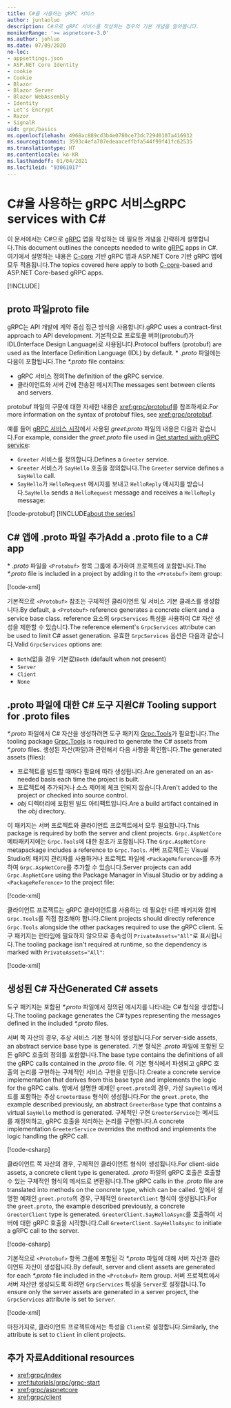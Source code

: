 ```yaml
---
title: C#을 사용하는 gRPC 서비스
author: juntaoluo
description: C#으로 gRPC 서비스를 작성하는 경우의 기본 개념을 알아봅니다.
monikerRange: '>= aspnetcore-3.0'
ms.author: johluo
ms.date: 07/09/2020
no-loc:
- appsettings.json
- ASP.NET Core Identity
- cookie
- Cookie
- Blazor
- Blazor Server
- Blazor WebAssembly
- Identity
- Let's Encrypt
- Razor
- SignalR
uid: grpc/basics
ms.openlocfilehash: 4968ac889cd3b4e0780ce73dc729d0107a416932
ms.sourcegitcommit: 3593c4efa707edeaaceffbfa544f99f41fc62535
ms.translationtype: HT
ms.contentlocale: ko-KR
ms.lasthandoff: 01/04/2021
ms.locfileid: "93061017"
---
```

# <a name="grpc-services-with-c"></a><span data-ttu-id="67bc9-103">C\#을 사용하는 gRPC 서비스</span><span class="sxs-lookup"><span data-stu-id="67bc9-103">gRPC services with C\#</span></span>

<span data-ttu-id="67bc9-104">이 문서에서는 C#으로 [gRPC](https://grpc.io/docs/guides/) 앱을 작성하는 데 필요한 개념을 간략하게 설명합니다.</span><span class="sxs-lookup"><span data-stu-id="67bc9-104">This document outlines the concepts needed to write [gRPC](https://grpc.io/docs/guides/) apps in C#.</span></span> <span data-ttu-id="67bc9-105">여기에서 설명하는 내용은 [C-core](https://grpc.io/blog/grpc-stacks) 기반 gRPC 앱과 ASP.NET Core 기반 gRPC 앱에 모두 적용됩니다.</span><span class="sxs-lookup"><span data-stu-id="67bc9-105">The topics covered here apply to both [C-core](https://grpc.io/blog/grpc-stacks)-based and ASP.NET Core-based gRPC apps.</span></span>

[!INCLUDE[](~/includes/gRPCazure.md)]

## <a name="proto-file"></a><span data-ttu-id="67bc9-106">proto 파일</span><span class="sxs-lookup"><span data-stu-id="67bc9-106">proto file</span></span>

<span data-ttu-id="67bc9-107">gRPC는 API 개발에 계약 중심 접근 방식을 사용합니다.</span><span class="sxs-lookup"><span data-stu-id="67bc9-107">gRPC uses a contract-first approach to API development.</span></span> <span data-ttu-id="67bc9-108">기본적으로 프로토콜 버퍼(protobuf)가 IDL(Interface Design Language)로 사용됩니다.</span><span class="sxs-lookup"><span data-stu-id="67bc9-108">Protocol buffers (protobuf) are used as the Interface Definition Language (IDL) by default.</span></span> <span data-ttu-id="67bc9-109">\* *.proto* 파일에는 다음이 포함됩니다.</span><span class="sxs-lookup"><span data-stu-id="67bc9-109">The *\*.proto* file contains:</span></span>

* <span data-ttu-id="67bc9-110">gRPC 서비스 정의</span><span class="sxs-lookup"><span data-stu-id="67bc9-110">The definition of the gRPC service.</span></span>
* <span data-ttu-id="67bc9-111">클라이언트와 서버 간에 전송된 메시지</span><span class="sxs-lookup"><span data-stu-id="67bc9-111">The messages sent between clients and servers.</span></span>

<span data-ttu-id="67bc9-112">protobuf 파일의 구문에 대한 자세한 내용은 <xref:grpc/protobuf>를 참조하세요.</span><span class="sxs-lookup"><span data-stu-id="67bc9-112">For more information on the syntax of protobuf files, see <xref:grpc/protobuf>.</span></span>

<span data-ttu-id="67bc9-113">예를 들어 [gRPC 서비스 시작](xref:tutorials/grpc/grpc-start)에서 사용된 *greet.proto* 파일의 내용은 다음과 같습니다.</span><span class="sxs-lookup"><span data-stu-id="67bc9-113">For example, consider the *greet.proto* file used in [Get started with gRPC service](xref:tutorials/grpc/grpc-start):</span></span>

* <span data-ttu-id="67bc9-114">`Greeter` 서비스를 정의합니다.</span><span class="sxs-lookup"><span data-stu-id="67bc9-114">Defines a `Greeter` service.</span></span>
* <span data-ttu-id="67bc9-115">`Greeter` 서비스가 `SayHello` 호출을 정의합니다.</span><span class="sxs-lookup"><span data-stu-id="67bc9-115">The `Greeter` service defines a `SayHello` call.</span></span>
* <span data-ttu-id="67bc9-116">`SayHello`가 `HelloRequest` 메시지를 보내고 `HelloReply` 메시지를 받습니다.</span><span class="sxs-lookup"><span data-stu-id="67bc9-116">`SayHello` sends a `HelloRequest` message and receives a `HelloReply` message:</span></span>

[!code-protobuf[](~/tutorials/grpc/grpc-start/sample/GrpcGreeter/Protos/greet.proto)]
[!INCLUDE[about the series](~/includes/code-comments-loc.md)]

## <a name="add-a-proto-file-to-a-c-app"></a><span data-ttu-id="67bc9-117">C\# 앱에 .proto 파일 추가</span><span class="sxs-lookup"><span data-stu-id="67bc9-117">Add a .proto file to a C\# app</span></span>

<span data-ttu-id="67bc9-118">\* *.proto* 파일을 `<Protobuf>` 항목 그룹에 추가하여 프로젝트에 포함합니다.</span><span class="sxs-lookup"><span data-stu-id="67bc9-118">The *\*.proto* file is included in a project by adding it to the `<Protobuf>` item group:</span></span>

[!code-xml[](~/tutorials/grpc/grpc-start/sample/GrpcGreeter/GrpcGreeter.csproj?highlight=2&range=7-9)]

<span data-ttu-id="67bc9-119">기본적으로 `<Protobuf>` 참조는 구체적인 클라이언트 및 서비스 기본 클래스를 생성합니다.</span><span class="sxs-lookup"><span data-stu-id="67bc9-119">By default, a `<Protobuf>` reference generates a concrete client and a service base class.</span></span> <span data-ttu-id="67bc9-120">reference 요소의 `GrpcServices` 특성을 사용하여 C# 자산 생성을 제한할 수 있습니다.</span><span class="sxs-lookup"><span data-stu-id="67bc9-120">The reference element's `GrpcServices` attribute can be used to limit C# asset generation.</span></span> <span data-ttu-id="67bc9-121">유효한 `GrpcServices` 옵션은 다음과 같습니다.</span><span class="sxs-lookup"><span data-stu-id="67bc9-121">Valid `GrpcServices` options are:</span></span>

* <span data-ttu-id="67bc9-122">`Both`(없을 경우 기본값)</span><span class="sxs-lookup"><span data-stu-id="67bc9-122">`Both` (default when not present)</span></span>
* `Server`
* `Client`
* `None`

## <a name="c-tooling-support-for-proto-files"></a><span data-ttu-id="67bc9-123">.proto 파일에 대한 C# 도구 지원</span><span class="sxs-lookup"><span data-stu-id="67bc9-123">C# Tooling support for .proto files</span></span>

<span data-ttu-id="67bc9-124">*\*.proto* 파일에서 C# 자산을 생성하려면 도구 패키지 [Grpc.Tools](https://www.nuget.org/packages/Grpc.Tools/)가 필요합니다.</span><span class="sxs-lookup"><span data-stu-id="67bc9-124">The tooling package [Grpc.Tools](https://www.nuget.org/packages/Grpc.Tools/) is required to generate the C# assets from *\*.proto* files.</span></span> <span data-ttu-id="67bc9-125">생성된 자산(파일)과 관련해서 다음 사항을 확인합니다.</span><span class="sxs-lookup"><span data-stu-id="67bc9-125">The generated assets (files):</span></span>

* <span data-ttu-id="67bc9-126">프로젝트를 빌드할 때마다 필요에 따라 생성됩니다.</span><span class="sxs-lookup"><span data-stu-id="67bc9-126">Are generated on an as-needed basis each time the project is built.</span></span>
* <span data-ttu-id="67bc9-127">프로젝트에 추가되거나 소스 제어에 체크 인되지 않습니다.</span><span class="sxs-lookup"><span data-stu-id="67bc9-127">Aren't added to the project or checked into source control.</span></span>
* <span data-ttu-id="67bc9-128">*obj* 디렉터리에 포함된 빌드 아티팩트입니다.</span><span class="sxs-lookup"><span data-stu-id="67bc9-128">Are a build artifact contained in the *obj* directory.</span></span>

<span data-ttu-id="67bc9-129">이 패키지는 서버 프로젝트와 클라이언트 프로젝트에서 모두 필요합니다.</span><span class="sxs-lookup"><span data-stu-id="67bc9-129">This package is required by both the server and client projects.</span></span> <span data-ttu-id="67bc9-130">`Grpc.AspNetCore` 메타패키지에는 `Grpc.Tools`에 대한 참조가 포함됩니다.</span><span class="sxs-lookup"><span data-stu-id="67bc9-130">The `Grpc.AspNetCore` metapackage includes a reference to `Grpc.Tools`.</span></span> <span data-ttu-id="67bc9-131">서버 프로젝트는 Visual Studio의 패키지 관리자를 사용하거나 프로젝트 파일에 `<PackageReference>`를 추가하여 `Grpc.AspNetCore`를 추가할 수 있습니다.</span><span class="sxs-lookup"><span data-stu-id="67bc9-131">Server projects can add `Grpc.AspNetCore` using the Package Manager in Visual Studio or by adding a `<PackageReference>` to the project file:</span></span>

[!code-xml[](~/tutorials/grpc/grpc-start/sample/GrpcGreeter/GrpcGreeter.csproj?highlight=1&range=12)]

<span data-ttu-id="67bc9-132">클라이언트 프로젝트는 gRPC 클라이언트를 사용하는 데 필요한 다른 패키지와 함께 `Grpc.Tools`를 직접 참조해야 합니다.</span><span class="sxs-lookup"><span data-stu-id="67bc9-132">Client projects should directly reference `Grpc.Tools` alongside the other packages required to use the gRPC client.</span></span> <span data-ttu-id="67bc9-133">도구 패키지는 런타임에 필요하지 않으므로 종속성이 `PrivateAssets="All"`로 표시됩니다.</span><span class="sxs-lookup"><span data-stu-id="67bc9-133">The tooling package isn't required at runtime, so the dependency is marked with `PrivateAssets="All"`:</span></span>

[!code-xml[](~/tutorials/grpc/grpc-start/sample/GrpcGreeterClient/GrpcGreeterClient.csproj?highlight=3&range=9-11)]

## <a name="generated-c-assets"></a><span data-ttu-id="67bc9-134">생성된 C# 자산</span><span class="sxs-lookup"><span data-stu-id="67bc9-134">Generated C# assets</span></span>

<span data-ttu-id="67bc9-135">도구 패키지는 포함된 *\*.proto* 파일에서 정의된 메시지를 나타내는 C# 형식을 생성합니다.</span><span class="sxs-lookup"><span data-stu-id="67bc9-135">The tooling package generates the C# types representing the messages defined in the included *\*.proto* files.</span></span>

<span data-ttu-id="67bc9-136">서버 쪽 자산의 경우, 추상 서비스 기본 형식이 생성됩니다.</span><span class="sxs-lookup"><span data-stu-id="67bc9-136">For server-side assets, an abstract service base type is generated.</span></span> <span data-ttu-id="67bc9-137">기본 형식은 *.proto* 파일에 포함된 모든 gRPC 호출의 정의를 포함합니다.</span><span class="sxs-lookup"><span data-stu-id="67bc9-137">The base type contains the definitions of all the gRPC calls contained in the *.proto* file.</span></span> <span data-ttu-id="67bc9-138">이 기본 형식에서 파생되고 gRPC 호출의 논리를 구현하는 구체적인 서비스 구현을 만듭니다.</span><span class="sxs-lookup"><span data-stu-id="67bc9-138">Create a concrete service implementation that derives from this base type and implements the logic for the gRPC calls.</span></span> <span data-ttu-id="67bc9-139">앞에서 설명한 예제인 `greet.proto`의 경우, 가상 `SayHello` 메서드를 포함하는 추상 `GreeterBase` 형식이 생성됩니다.</span><span class="sxs-lookup"><span data-stu-id="67bc9-139">For the `greet.proto`, the example described previously, an abstract `GreeterBase` type that contains a virtual `SayHello` method is generated.</span></span> <span data-ttu-id="67bc9-140">구체적인 구현 `GreeterService`는 메서드를 재정의하고, gRPC 호출을 처리하는 논리를 구현합니다.</span><span class="sxs-lookup"><span data-stu-id="67bc9-140">A concrete implementation `GreeterService` overrides the method and implements the logic handling the gRPC call.</span></span>

[!code-csharp[](~/tutorials/grpc/grpc-start/sample/GrpcGreeter/Services/GreeterService.cs?name=snippet)]

<span data-ttu-id="67bc9-141">클라이언트 쪽 자산의 경우, 구체적인 클라이언트 형식이 생성됩니다.</span><span class="sxs-lookup"><span data-stu-id="67bc9-141">For client-side assets, a concrete client type is generated.</span></span> <span data-ttu-id="67bc9-142">*.proto* 파일의 gRPC 호출은 호출할 수 있는 구체적인 형식의 메서드로 변환됩니다.</span><span class="sxs-lookup"><span data-stu-id="67bc9-142">The gRPC calls in the *.proto* file are translated into methods on the concrete type, which can be called.</span></span> <span data-ttu-id="67bc9-143">앞에서 설명한 예제인 `greet.proto`의 경우, 구체적인 `GreeterClient` 형식이 생성됩니다.</span><span class="sxs-lookup"><span data-stu-id="67bc9-143">For the `greet.proto`, the example described previously, a concrete `GreeterClient` type is generated.</span></span> <span data-ttu-id="67bc9-144">`GreeterClient.SayHelloAsync`를 호출하여 서버에 대한 gRPC 호출을 시작합니다.</span><span class="sxs-lookup"><span data-stu-id="67bc9-144">Call `GreeterClient.SayHelloAsync` to initiate a gRPC call to the server.</span></span>

[!code-csharp[](~/tutorials/grpc/grpc-start/sample/GrpcGreeterClient/Program.cs?name=snippet)]

<span data-ttu-id="67bc9-145">기본적으로 `<Protobuf>` 항목 그룹에 포함된 각 *\*.proto* 파일에 대해 서버 자산과 클라이언트 자산이 생성됩니다.</span><span class="sxs-lookup"><span data-stu-id="67bc9-145">By default, server and client assets are generated for each *\*.proto* file included in the `<Protobuf>` item group.</span></span> <span data-ttu-id="67bc9-146">서버 프로젝트에서 서버 자산만 생성되도록 하려면 `GrpcServices` 특성을 `Server`로 설정합니다.</span><span class="sxs-lookup"><span data-stu-id="67bc9-146">To ensure only the server assets are generated in a server project, the `GrpcServices` attribute is set to `Server`.</span></span>

[!code-xml[](~/tutorials/grpc/grpc-start/sample/GrpcGreeter/GrpcGreeter.csproj?highlight=2&range=7-9)]

<span data-ttu-id="67bc9-147">마찬가지로, 클라이언트 프로젝트에서는 특성을 `Client`로 설정합니다.</span><span class="sxs-lookup"><span data-stu-id="67bc9-147">Similarly, the attribute is set to `Client` in client projects.</span></span>

## <a name="additional-resources"></a><span data-ttu-id="67bc9-148">추가 자료</span><span class="sxs-lookup"><span data-stu-id="67bc9-148">Additional resources</span></span>

* <xref:grpc/index>
* <xref:tutorials/grpc/grpc-start>
* <xref:grpc/aspnetcore>
* <xref:grpc/client>
